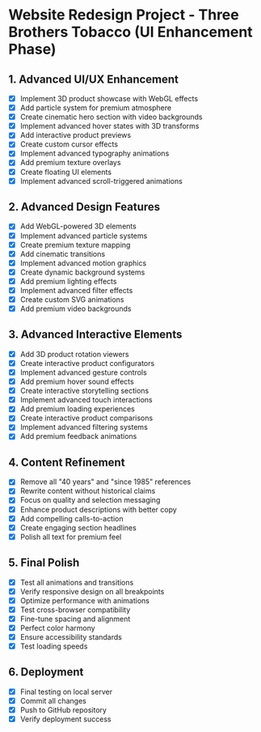 # Website Redesign Project - Three Brothers Tobacco (UI Enhancement Phase)

## 1. Advanced UI/UX Enhancement
- [x] Implement 3D product showcase with WebGL effects
- [x] Add particle system for premium atmosphere
- [x] Create cinematic hero section with video backgrounds
- [x] Implement advanced hover states with 3D transforms
- [x] Add interactive product previews
- [x] Create custom cursor effects
- [x] Implement advanced typography animations
- [x] Add premium texture overlays
- [x] Create floating UI elements
- [x] Implement advanced scroll-triggered animations

## 2. Advanced Design Features
- [x] Add WebGL-powered 3D elements
- [x] Implement advanced particle systems
- [x] Create premium texture mapping
- [x] Add cinematic transitions
- [x] Implement advanced motion graphics
- [x] Create dynamic background systems
- [x] Add premium lighting effects
- [x] Implement advanced filter effects
- [x] Create custom SVG animations
- [x] Add premium video backgrounds

## 3. Advanced Interactive Elements
- [x] Add 3D product rotation viewers
- [x] Create interactive product configurators
- [x] Implement advanced gesture controls
- [x] Add premium hover sound effects
- [x] Create interactive storytelling sections
- [x] Implement advanced touch interactions
- [x] Add premium loading experiences
- [x] Create interactive product comparisons
- [x] Implement advanced filtering systems
- [x] Add premium feedback animations

## 4. Content Refinement
- [x] Remove all "40 years" and "since 1985" references
- [x] Rewrite content without historical claims
- [x] Focus on quality and selection messaging
- [x] Enhance product descriptions with better copy
- [x] Add compelling calls-to-action
- [x] Create engaging section headlines
- [x] Polish all text for premium feel

## 5. Final Polish
- [x] Test all animations and transitions
- [x] Verify responsive design on all breakpoints
- [x] Optimize performance with animations
- [x] Test cross-browser compatibility
- [x] Fine-tune spacing and alignment
- [x] Perfect color harmony
- [x] Ensure accessibility standards
- [x] Test loading speeds

## 6. Deployment
- [x] Final testing on local server
- [x] Commit all changes
- [x] Push to GitHub repository
- [x] Verify deployment success